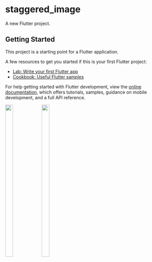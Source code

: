 # staggered_image

A new Flutter project.

## Getting Started

This project is a starting point for a Flutter application.

A few resources to get you started if this is your first Flutter project:

- [Lab: Write your first Flutter app](https://docs.flutter.dev/get-started/codelab)
- [Cookbook: Useful Flutter samples](https://docs.flutter.dev/cookbook)

For help getting started with Flutter development, view the
[online documentation](https://docs.flutter.dev/), which offers tutorials,
samples, guidance on mobile development, and a full API reference.


<p float="center">

  <img src="https://user-images.githubusercontent.com/116253924/228439142-a4f85cf6-4706-43bc-b751-4fb6ded7803a.png" width=22% height=35%>




 <img src="https://user-images.githubusercontent.com/116253924/228439153-dc57ca18-4f95-4c78-ad7a-bff35c6abe73.png" width=22% height=35%>
  


<!--   
 

  <img src="https://user-images.githubusercontent.com/116253924/225078062-0edff514-36e6-4c72-a6d4-31000d158121.png" width=22% height=35%>
  
  <img src="https://user-images.githubusercontent.com/115551640/214288047-3ab7b6b1-2ae9-4f74-9a04-42f4fb88a063.png" width=22% height=35%>
  -->


  </p>
  
